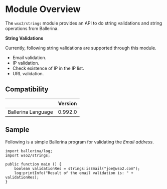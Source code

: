 # Module Overview

The `wso2/strings` module provides an API to do string validations and string operations from Ballerina.

**String Validations**

Currently, following string validations are supported through this module.

 - Email validation.
 - IP validation.
 - Check existence of IP in the IP list.
 - URL validation.

## Compatibility

|                             |       Version               |
|:---------------------------:|:---------------------------:|
| Ballerina Language          | 0.992.0                     |

## Sample

Following is a simple Ballerina program for validating the *Email address*.

```ballerina
import ballerina/log;
import wso2/strings;

public function main () {
    boolean validationRes = strings:isEmail("joe@wso2.com");
    log:printInfo("Result of the email validation is: " + validationRes);
}
```
